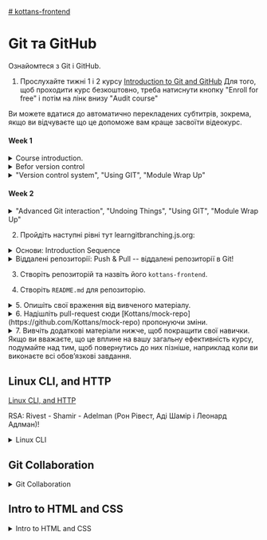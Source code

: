 [ # kottans-frontend](https://github.com/kottans/frontend/blob/2022_UA/tasks/git-intro.md)

# Git та GitHub

Ознайомтеся з Git і GitHub.

1. Прослухайте тижні 1 і 2 курсу [Introduction to Git and GitHub](https://www.coursera.org/learn/introduction-git-github)
Для того, щоб проходити курс безкоштовно, треба натиснути кнопку "Enroll for free" і потім на лінк внизу "Audit course"

  Ви можете вдатися до автоматично перекладених субтитрів, зокрема, якщо ви відчуваєте що це допоможе вам краще засвоїти відеокурс.

   #### Week 1

  <details>
  <summary>Course introduction.</summary>
  <p>

  Could be usufull manual:
   - [Pro Git](https://git-scm.com/book/en/v2) : This book (available online and in print) covers all the fundamentals of how Git works and how to use it. Refer to it if you want to learn more about the subjects that we cover throughout the course.
   - [Git tutorial](https://git-scm.com/docs/gittutorial) : This tutorial includes a very brief reference of all Git commands available. You can use it to quickly review the commands that you need to use.

  ![Course introduction is completed.](https://github.com/ValeriiZa/kottans-frontend/blob/abab7381ebda699e5af3b8799dfac75f5a64e9d7/Screenshot%202022-08-06%20at%2002.07.21.png)

  </p>
  </details>

  <details>
  <summary>Befor version control</summary>
  <p>

  Схоже, Sublime.app використовує команду [diff](https://man7.org/linux/man-pages/man1/diff.1.html) для пошуку різниці між файлами.
  Дізнався нову команду [patch](https://man7.org/linux/man-pages/man1/patch.1.html) . Разом із `diff` є зручний механізм для роботи зі змінами в текстових файлах. При нагоді буду використовувати 'diff' + 'patch', де не підходить графічний інтерфейс svn.

  ![Befor version control is completed](https://github.com/ValeriiZa/kottans-frontend/blob/abab7381ebda699e5af3b8799dfac75f5a64e9d7/Screenshot%202022-08-06%20at%2002.05.40.png)

  </p>
  </details>

  <details>
  <summary>"Version control system", "Using GIT", "Module Wrap Up"</summary>
  <p>

  !["Version control system", "Using GIT", "Module Wrap Up"](https://github.com/ValeriiZa/kottans-frontend/blob/ef9d3a99b58484531e880de00b2210e538c4664b/Screenshot%202022-08-06%20at%2021.58.38.png)

  </p>
  </details>

   #### Week 2

  <details>
  <summary>"Advanced Git interaction", "Undoing Things", "Using GIT", "Module Wrap Up"</summary>
  <p>

  !["Version control system", "Using GIT", "Module Wrap Up"](https://github.com/ValeriiZa/kottans-frontend/blob/1a5ce99c7c8c13ed480387c429b08b0852fb2684/Screenshot%202022-08-07%20at%2023.43.44.png)

  </p>
  </details>


2. Пройдіть наступні рівні тут learngitbranching.js.org:

  <details>
  <summary>Основи: Introduction Sequence</summary>
  <p>

  ![Introduction Sequence](https://github.com/ValeriiZa/kottans-frontend/blob/019c55fde9ec9bbf306033b6d05c4e6ebc1a6fae/Screenshot%202022-08-03%20at%2023.03.15.png)

  </p>
  </details>

  <details>
  <summary>Віддалені репозиторії: Push & Pull -- віддалені репозиторії в Git!</summary>
  <p>

  ![Push \& Pull -- Git Remotes!](https://github.com/ValeriiZa/kottans-frontend/blob/fb769917b85b416f2f7178655bedbe3290253dbc/Screenshot%202022-08-04%20at%2020.07.24.png)

  </p>
  </details>

3. Створіть репозиторій та назвіть його `kottans-frontend`.

4. Створіть `README.md` для репозиторію.

<details>
<summary>5. Опишіть свої враження від вивченого матеріалу.</summary>
<p>

**Здивувало**. В описі [https://learngitbranching.js.org](https://learngitbranching.js.org) говорять, що команда `git switch` є експерементальною, але не вказують станом на який рік. Пропонують використовувати `git checkout`. 
А в [https://git-scm.com/docs/gittutorial](https://git-scm.com/docs/gittutorial) говориться вже про єдину команду `git switch`.
Можна редагувати коміти: 'git commit --amend', треба дослідитии svn на подібну можливість для **подальшого користування**.

**Сподобалась** 'git cherry-pick <Commit1> <Commit2> ...: на відміну від `git merge <Commit>` дозволяє кілька вказаних комітів додати.
Та й взагалі, добрі люди створили цей сайтец.

В Курсері **сподовся** механізм перевірки прослуханого відео: тест, і додавання короткої [виписки](https://training.github.com/downloads/github-git-cheat-sheet.pdf) для користування командами (крім лінків на [мануал](https://git-scm.com/docs/gittutorial) розробника).

</p>
</details>


<details>
<summary>
6. Надішліть pull-request сюди [Kottans/mock-repo](https://github.com/Kottans/mock-repo) пропонуючи зміни.
 
</summary>
<p>

  **Як зробити pull-request**

  - Форкніть цей репозиторій [Kottans/mock-repo](https://github.com/Kottans/mock-repo)
  - Клонуйте свій форк локально на свій комп'ютер: `git clone https://github.com/YOUR_USERNAME/mock-repo.git`
  - Додайте цей репозиторій [Kottans/mock-repo](https://github.com/Kottans/mock-repo) як upstream: `git remote add upstream https://github.com/kottans/mock-repo.git`
  - `git checkout master` і потім створіть нову гілку, ім'я на ваш роздум (aka feature branch): `git checkout -b BRANCH_NAME`.
  - Внесіть деякі зміни до свого локального сховища. Це може бути що завгодно, насправді. Якщо ви знайшли помилку в README - чудово! Подбайте про те, щоб дати своєму PR значуще (осмислене) ім’я та опис.
  - Внесіть зміни до новоствореної гілки (Сommit)
  - Перейдіть до гілки master: `git checkout master`
  - Витягніть останні зміни з гілки upstream master: `git pull upstream master`
  - Об’єднайте головну гілку зі своєю гілкою: `git checkout BRANCH_NAME && git merge master`
  - Вирішіть будь-які конфлікти мержу, якщо такі є (Resolve merge conflicts)
  - Надішліть гілку до вашого віддаленого сховища: `git push --set-upstream origin BRANCH_NAME`
  - Зробіть pull-request з вашого репозиторію до [цього](https://github.com/Kottans/mock-repo) репозиторію через GitHub web-interface
  - Якщо вас попросять виправити merge конфлікт, зверніться до додаткових матеріалів для отримання відповідної інформації
**Зауважте, що ваш PR можуть не розглянути швидко.**

</p>
</details>

<details>
<summary>7. Вивчіть додаткові матеріали нижче, щоб покращити свої навички. Якщо ви вважаєте, що це вплине на вашу загальну ефективність курсу, подумайте над тим, щоб повернутись до них пізніше, наприклад коли ви виконаєте всі обов’язкові завдання.</summary>
<p>

Коли ви закінчите це завдання, ви можете приступити до наступного.

** Додаткові матеріали

 - [Лекція по Git від Олексія Руденка](https://www.youtube.com/playlist?list=PLS8sEUxbfFY9MnPIFPTNlaS5xX7P5Ge-5)

 - [Git за 30 хвилин](https://codeguida.com/post/453)

 - [Git tips](http://sixrevisions.com/web-development/git-tips/) — закріпити свої знання про Git

 - [About Merge Conflicts](https://docs.github.com/en/free-pro-team@latest/github/collaborating-with-issues-and-pull-requests/about-merge-conflicts)

 - [Resoilving a Merge Conflict](https://docs.github.com/en/free-pro-team@latest/github/collaborating-with-issues-and-pull-requests/resolving-a-merge-conflict-using-the-command-line)

 - [Communicating using Markdown](https://lab.github.com/githubtraining/communicating-using-markdown)

 - [Learn anything front-end](https://learn-anything.xyz/web-development/front-end)

 - [TypingClub](https://www.typingclub.com/) — покращити швидкість набору на клавіатурі

 - [How to Learn and Cope with Negative Thoughts](https://guides.hexlet.io/learning/)

## Готово?

➡️ Ідіть далі [Linux, Command Line, HTTP Tools](https://github.com/kottans/frontend/blob/2022_UA/tasks/linux-cli-http.md)

⤴️ Повернутися до змісту курсу: [Contents](https://github.com/kottans/frontend/blob/2022_UA/contents.md)

</p>
</details>

 
## Linux CLI, and HTTP

[Linux CLI, and HTTP](https://github.com/kottans/frontend/blob/2022_UA/tasks/linux-cli-http.md)

RSA: Rivest - Shamir - Adelman (Рон Рівест, Аді Шамір і Леонард Адлман)!


<details>
<summary>Linux CLI</summary>
<p>

Напередодні знайшов ключ до команди ```kill -9 PID```. Ото б пройти цей квест раніше. =)

Дивно, ніколи не задумувався достукуватись до домашньої директорії іншого користувача на компі ```~userName/```

![Quiz 1](https://github.com/ValeriiZa/kottans-frontend/blob/f29f9e01f440c0dc6e9d8fed6d53179d182cddf9/task_linux_cli/Screenshot%202022-08-09%20at%2015.28.30.png)

![Quiz 2](https://github.com/ValeriiZa/kottans-frontend/blob/f29f9e01f440c0dc6e9d8fed6d53179d182cddf9/task_linux_cli/Screenshot%202022-08-09%20at%2021.28.30.png)

![Quiz 3](https://github.com/ValeriiZa/kottans-frontend/blob/f29f9e01f440c0dc6e9d8fed6d53179d182cddf9/task_linux_cli/Screenshot%202022-08-11%20at%2000.13.16.png)

![Quiz 4](https://github.com/ValeriiZa/kottans-frontend/blob/f29f9e01f440c0dc6e9d8fed6d53179d182cddf9/task_linux_cli/Screenshot%202022-08-11%20at%2000.46.38.png)

</p>
</details>


## Git Collaboration

<details>
<summary>Git Collaboration</summary>
<p>

[Git Collaboration](https://github.com/kottans/frontend/blob/2022_UA/tasks/git-collaboration.md) task.

Для подальшого використання варто обміркувати думку створення гілки тільки під реліз/зборку.

Коміти найменшу логічну зміни окремо (навіть якщо це: декорація, одруківка, ...)!

Позитивним в GIT вбачаю можливість вносити зміни в текст і зі HTML сторінки, і з командног рядка. Також, можливсіть створювати задачі та ставити на задачі виконавця. Тобто інтеграція системи контролю версій із системою відстеження помилок та управління проєктами.

Але чи замінить GIT повноцінно JIRA?

Варто дослідити графічні інтерфейси для локального GIT проекта? Відстежувати зміни проекта в Terminal та сторінці (сервер) не зовсім зручно.

![Week 3](https://github.com/ValeriiZa/kottans-frontend/blob/4e470f96d574820ec824cefde9208b2a6da1c113/task_git_collaboration/Screenshot%202022-08-19%20at%2022.01.57.png)

![Week 4](https://github.com/ValeriiZa/kottans-frontend/blob/4e470f96d574820ec824cefde9208b2a6da1c113/task_git_collaboration/Screenshot%202022-08-19%20at%2022.02.09.png)

</p>
</details>


## Intro to HTML and CSS


<details>
<summary>Intro to HTML and CSS</summary>
<p>

Intro to HTML and CSS [tasks](https://github.com/kottans/frontend/blob/2022_UA/tasks/html-css-intro.md).

```browser-sync start --server --directory --files "*"```

Google Fonts [https://fonts.google.com](https://fonts.google.com).

Coursera HTML, CSS, JS week1:

<img src="https://github.com/ValeriiZa/kottans-frontend/blob/d097366febb40fa844797c605cba08d638b7a6df/task_html_css_intro/Screenshot%202022-08-25%20at%2001.01.32.png" width="480">

Coursera HTML, CSS, JS week2:

<img src="https://github.com/ValeriiZa/kottans-frontend/blob/d097366febb40fa844797c605cba08d638b7a6df/task_html_css_intro/Screenshot%202022-08-27%20at%2013.30.20.png" width="480">

HTML CSS codecademy:

<img src="https://github.com/ValeriiZa/kottans-frontend/blob/d097366febb40fa844797c605cba08d638b7a6df/task_html_css_intro/Screenshot%202022-09-01%20at%2016.55.47.png" width="640">

<sup>Як стверджує народна мудрість від китайців-одногрупників: я умію - ти умієш.</sup>
